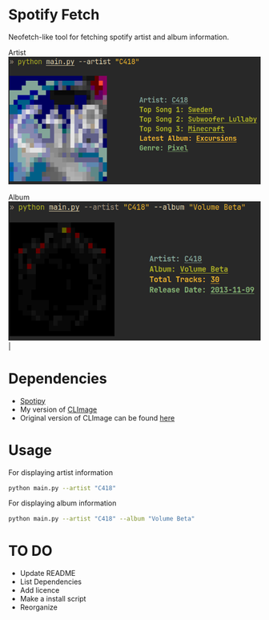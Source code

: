# Spotify Fetch

Neofetch-like tool for fetching spotify artist and album information.

Artist
<img src="/images/artist_information.png">

Album
<img src="/images/album_information.png"> |

# Dependencies
- [Spotipy](https://github.com/spotipy-dev/spotipy)
- My version of [CLImage](https://github.com/mihasket/CLImage)
- Original version of CLImage can be found [here](https://github.com/pnappa/CLImage)

# Usage

For displaying artist information
```bash
python main.py --artist "C418"
```

For displaying album information
```bash
python main.py --artist "C418" --album "Volume Beta"
```

# TO DO
- Update README
- List Dependencies
- Add licence
- Make a install script
- Reorganize